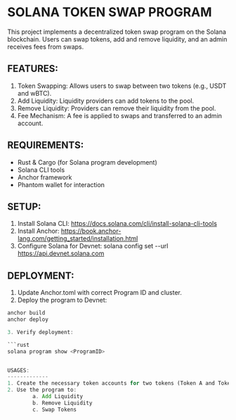 SOLANA TOKEN SWAP PROGRAM
==========================

This project implements a decentralized token swap program on the Solana blockchain. Users can swap tokens, add and remove liquidity, and an admin receives fees from swaps.

FEATURES:
---------
1. Token Swapping: Allows users to swap between two tokens (e.g., USDT and wBTC).
2. Add Liquidity: Liquidity providers can add tokens to the pool.
3. Remove Liquidity: Providers can remove their liquidity from the pool.
4. Fee Mechanism: A fee is applied to swaps and transferred to an admin account.

REQUIREMENTS:
-------------
- Rust & Cargo (for Solana program development)
- Solana CLI tools
- Anchor framework
- Phantom wallet for interaction

SETUP:
------
1. Install Solana CLI: https://docs.solana.com/cli/install-solana-cli-tools
2. Install Anchor: https://book.anchor-lang.com/getting_started/installation.html
3. Configure Solana for Devnet:
   solana config set --url https://api.devnet.solana.com

DEPLOYMENT:
-------------
1. Update Anchor.toml with correct Program ID and cluster.
2. Deploy the program to Devnet:

```rust
anchor build
anchor deploy

3. Verify deployment:

```rust
solana program show <ProgramID>


USAGES:
-------------
1. Create the necessary token accounts for two tokens (Token A and Token B), pool accounts, and admin account using the Solana CLI.
2. Use the program to:
        a. Add Liquidity
        b. Remove Liquidity
        c. Swap Tokens
